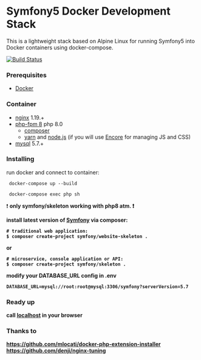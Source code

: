 # Symfony5 Docker Development Stack
This is a lightweight stack based on Alpine Linux for running Symfony5 into Docker containers using docker-compose. 

[![Build Status](https://travis-ci.org/coloso/symfony-docker.svg?branch=master)](https://travis-ci.org/coloso/symfony-docker)
### Prerequisites
* [Docker](https://www.docker.com/)

### Container
 - [nginx](https://hub.docker.com/_/nginx) 1.19.+
 - [php-fpm 8](https://hub.docker.com/_/php) php 8.0
    - [composer](https://getcomposer.org/) 
    - [yarn](https://yarnpkg.com/lang/en/) and [node.js](https://nodejs.org/en/) (if you will use [Encore](https://symfony.com/doc/current/frontend/encore/installation.html) for managing JS and CSS)
- [mysql](https://hub.docker.com/_/mysql/) 5.7.+

### Installing

run docker and connect to container:
```
 docker-compose up --build
```
```
 docker-compose exec php sh
```
:heavy_exclamation_mark: <b> only symfony/skeleton working with php8 atm.<b> :heavy_exclamation_mark:

install latest version of [Symfony](http://symfony.com/doc/current/setup.html) via composer:
```
# traditional web application: 
$ composer create-project symfony/website-skeleton .
```
or 
```
# microservice, console application or API:
$ composer create-project symfony/skeleton .
```

modify your DATABASE_URL config in .env 
```
DATABASE_URL=mysql://root:root@mysql:3306/symfony?serverVersion=5.7
```
### Ready up
call [localhost](http://localhost/) in your browser
 
### Thanks to
https://github.com/mlocati/docker-php-extension-installer \
https://github.com/denji/nginx-tuning